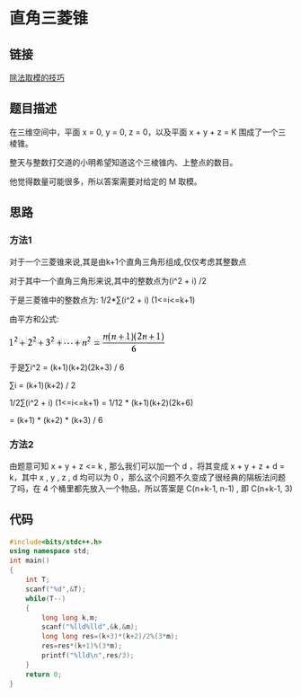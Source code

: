 # 直角三菱锥

## 链接

[除法取模的技巧](https://blog.csdn.net/weixin_33716154/article/details/93797673?spm=1001.2101.3001.6650.3&utm_medium=distribute.pc_relevant.none-task-blog-2%7Edefault%7ECTRLIST%7ERate-3.topblog&depth_1-utm_source=distribute.pc_relevant.none-task-blog-2%7Edefault%7ECTRLIST%7ERate-3.topblog&utm_relevant_index=5)

## 题目描述

在三维空间中，平面 x = 0, y = 0, z = 0，以及平面 x + y + z = K 围成了一个三棱锥。

整天与整数打交道的小明希望知道这个三棱锥内、上整点的数目。

他觉得数量可能很多，所以答案需要对给定的 M 取模。

## 思路

### 方法1

对于一个三菱锥来说,其是由k+1个直角三角形组成,仅仅考虑其整数点

对于其中一个直角三角形来说,其中的整数点为(i^2 + i) /2

于是三菱锥中的整数点为: 1/2*∑(i^2 + i) (1<=i<=k+1)

由平方和公式: 

![](./%E5%B9%B3%E6%96%B9%E5%92%8C.png)

于是∑i^2 = (k+1)(k+2)(2k+3) / 6

∑i = (k+1)(k+2) / 2

1/2∑(i^2 + i) (1<=i<=k+1) = 1/12 * (k+1)(k+2)(2k+6)

= (k+1) * (k+2) * (k+3) / 6

### 方法2

由题意可知 x + y + z <= k , 那么我们可以加一个 d ，将其变成 x + y + z + d = k，其中 x , y , z , d 均可以为 0 ，那么这个问题不久变成了很经典的隔板法问题了吗，在 4 个桶里都先放入一个物品，所以答案是 C(n+k-1, n-1) , 即 C(n+k-1, 3)

## 代码

```c++
#include<bits/stdc++.h>
using namespace std;
int main()
{
    int T;
    scanf("%d",&T);
    while(T--)
    {
        long long k,m;
        scanf("%lld%lld",&k,&m);
        long long res=(k+3)*(k+2)/2%(3*m);
        res=res*(k+1)%(3*m);
        printf("%lld\n",res/3);
    }
    return 0;
}
```